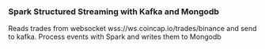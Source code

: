 ### Spark Structured Streaming with Kafka and Mongodb

Reads trades from websocket wss://ws.coincap.io/trades/binance and send to kafka. 
Process events with Spark and writes them to Mongodb

